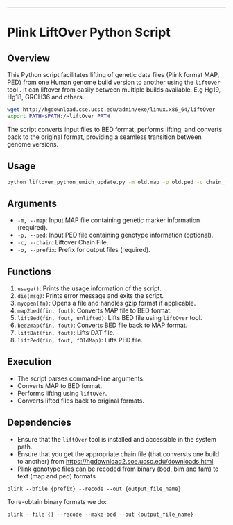 
---

# Plink LiftOver Python Script

## Overview
This Python script facilitates lifting of genetic data files (Plink format MAP, PED) from one Human genome build version to another using the `liftOver` tool . 
It can liftover from easily between multiple builds available. E.g Hg19, Hg18, GRCH36 and others. 

```bash
wget http://hgdownload.cse.ucsc.edu/admin/exe/linux.x86_64/liftOver
export PATH=$PATH:/~liftOver PATH

```


The script converts input files to BED format, performs lifting, and converts back to the original format, providing a seamless transition between genome versions.

## Usage
```bash
python liftover_python_umich_update.py -m old.map -p old.ped -c chain_file -o new.prefix
```

## Arguments
- `-m, --map`: Input MAP file containing genetic marker information (required).
- `-p, --ped`: Input PED file containing genotype information (optional).
- `-c, --chain`: Liftover Chain File.
- `-o, --prefix`: Prefix for output files (required).

## Functions
1. `usage()`: Prints the usage information of the script.
2. `die(msg)`: Prints error message and exits the script.
3. `myopen(fn)`: Opens a file and handles gzip format if applicable.
4. `map2bed(fin, fout)`: Converts MAP file to BED format.
5. `liftBed(fin, fout, unlifted)`: Lifts BED file using `liftOver` tool.
6. `bed2map(fin, fout)`: Converts BED file back to MAP format.
7. `liftDat(fin, fout)`: Lifts DAT file.
8. `liftPed(fin, fout, fOldMap)`: Lifts PED file.

## Execution
- The script parses command-line arguments.
- Converts MAP to BED format.
- Performs lifting using `liftOver`.
- Converts lifted files back to original formats.

## Dependencies
- Ensure that the `liftOver` tool is installed and accessible in the system path.
- Ensure that you get the appropriate chain file (that conversts one build to another) from https://hgdownload2.soe.ucsc.edu/downloads.html
- Plink genotype files can be recoded from binary (bed, bim and fam) to text (map and ped) formats
```
plink --bfile {prefix} --recode --out {output_file_name}

```
To re-obtain binary formats we do:
```
plink --file {} --recode --make-bed --out {output_file_name}



